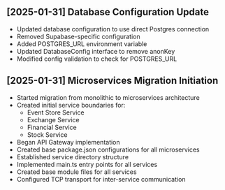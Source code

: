 ## [2025-01-31] Database Configuration Update

- Updated database configuration to use direct Postgres connection
- Removed Supabase-specific configuration
- Added POSTGRES_URL environment variable
- Updated DatabaseConfig interface to remove anonKey
- Modified config validation to check for POSTGRES_URL

## [2025-01-31] Microservices Migration Initiation

- Started migration from monolithic to microservices architecture
- Created initial service boundaries for:
  * Event Store Service
  * Exchange Service
  * Financial Service
  * Stock Service
- Began API Gateway implementation
- Created base package.json configurations for all microservices
- Established service directory structure
- Implemented main.ts entry points for all services
- Created base module files for all services
- Configured TCP transport for inter-service communication
